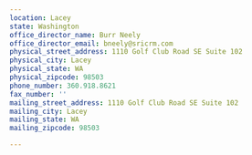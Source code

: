 ```yaml
---
location: Lacey
state: Washington
office_director_name: Burr Neely
office_director_email: bneely@sricrm.com
physical_street_address: 1110 Golf Club Road SE Suite 102
physical_city: Lacey
physical_state: WA
physical_zipcode: 98503
phone_number: 360.918.8621
fax_number: ''
mailing_street_address: 1110 Golf Club Road SE Suite 102
mailing_city: Lacey
mailing_state: WA
mailing_zipcode: 98503

---
```

